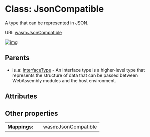 
# Class: JsonCompatible

A type that can be represented in JSON.

URI: [wasm:JsonCompatible](https://w3id.org/itk/wasmJsonCompatible)


[![img](https://yuml.me/diagram/nofunky;dir:TB/class/[InterfaceType]^-[JsonCompatible],[InterfaceType])](https://yuml.me/diagram/nofunky;dir:TB/class/[InterfaceType]^-[JsonCompatible],[InterfaceType])

## Parents

 *  is_a: [InterfaceType](InterfaceType.md) - An interface type is a higher-level type that represents the structure of data that can be passed between WebAssembly modules and the host environment.

## Attributes


## Other properties

|  |  |  |
| --- | --- | --- |
| **Mappings:** | | wasm:JsonCompatible |